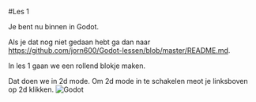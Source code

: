 #Les 1


Je bent nu binnen in Godot. 

Als je dat nog niet gedaan hebt ga dan naar https://github.com/jorn600/Godot-lessen/blob/master/README.md.

In les 1 gaan we een rollend blokje maken.

Dat doen we in 2d mode. Om 2d mode in te schakelen meot je linksboven op 2d klikken.
![Godot](godot-editor.png"text")
